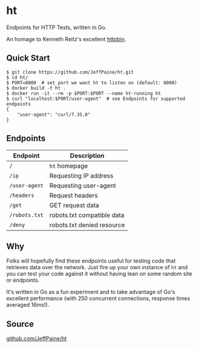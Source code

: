 # ht

Endpoints for HTTP Tests, written in Go.

An homage to Kenneth Reitz's excellent [httpbin](https://github.com/kennethreitz/httpbin).

## Quick Start

```
$ git clone https://github.com/JeffPaine/ht.git
$ cd ht/
$ PORT=8000  # set port we want ht to listen on (default: 8000)
$ docker build -t ht .
$ docker run -it --rm -p $PORT:$PORT --name ht-running ht
$ curl "localhost:$PORT/user-agent"  # see Endpoints for supported endpoints
{
    "user-agent": "curl/7.35.0"
}
```

## Endpoints

Endpoint | Description
--- | ---
`/` | `ht` homepage
`/ip` | Requesting IP address
`/user-agent` | Requesting user-agent
`/headers` | Request headers
`/get` | GET request data
`/robots.txt` | robots.txt compatible data
`/deny` | robots.txt denied resource

## Why

Folks will hopefully find these endpoints useful for testing code that
retrieves data over the network. Just fire up your own instance of `ht` and you
can test your code against it without having lean on some random site or
endpoints.

It's written in Go as a fun experiment and to take advantage of Go's excellent
performance (with 250 concurrent connections, response times averaged 16ms!).

## Source

[github.com/JeffPaine/ht](https://github.com/JeffPaine/ht)
